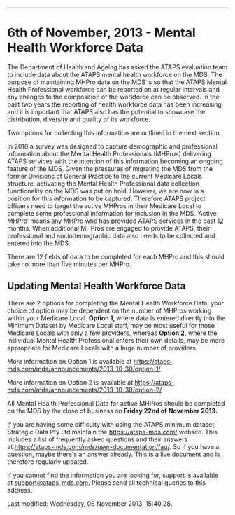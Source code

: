 ---
<h1>6th of November, 2013 - Mental Health Workforce Data</h1>
<p>The Department of Health and Ageing has asked the ATAPS evaluation team to include data about the ATAPS mental health workforce on the MDS. The purpose of maintaining MHPro data on the MDS is so that the ATAPS Mental Health Professional workforce can be reported on at regular intervals and any changes to the composition of the workforce can be observed. In the past two years the reporting of health workforce data has been increasing, and it is important that ATAPS also has the potential to showcase the distribution, diversity and quality of its workforce.</p>
<p>Two options for collecting this information are outlined in the next section.</p>
<p>In 2010 a survey was designed to capture demographic and professional information about the Mental Health Professionals (MHPros) delivering ATAPS services with the intention of this information becoming an ongoing feature of the MDS. Given the pressures of migrating the MDS from the former Divisions of General Practice to the current Medicare Locals structure, activating the Mental Health Professional data collection functionality on the MDS was put on hold. However, we are now in a position for this information to be captured. Therefore ATAPS project officers need to target the active MHPros in their Medicare Local to complete some professional information for inclusion in the MDS. ‘Active MHPro’ means any MHPro who has provided ATAPS services in the past 12 months. When additional MHPros are engaged to provide ATAPS, their professional and sociodemographic data also needs to be collected and entered into the MDS.</p>
<p>There are 12 fields of data to be completed for each MHPro and this should take no more than five minutes per MHPro.</p>
<h2>Updating Mental Health Workforce Data </h2>
<p>There are 2 options for completing the Mental Health Workforce Data; your choice of option may be dependent on the number of MHPros working within your Medicare Local. <strong>Option 1, </strong>where data is entered directly into the Minimum Dataset by Medicare Local staff, may be most useful for those Medicare Locals with only a few providers, whereas <strong>Option 2,</strong> where the individual Mental Health Professional enters their own details, may be more appropriate for Medicare Locals with a large number of providers. </p>
<p>More information on Option 1 is available at <a href="option-1/index.html">https://ataps-mds.com/mds/announcements/2013-10-30/option-1/</a></p>
<p>More information on Option 2 is available at <a href="option-2/index.html">https://ataps-mds.com/mds/announcements/2013-10-30/option-2/</a></p>
<p>All Mental Health Professional Data for active MHPros should be completed on the MDS by the close of business on <strong>Friday 22</strong><strong>nd</strong><strong> of November 2013.</strong> </p>
<p>If you are having some difficulty with using the ATAPS minimum dataset, Strategic Data Pty Ltd maintain the <a href="../../../index.html">https://ataps-mds.com/</a> website. This includes a list of frequently asked questions and their answers at <a href="../../user-documentation/faq/index.html">https://ataps-mds.com/mds/user-documentation/faq/</a>. So if you have a question, maybe there's an answer already. This is a live document and is therefore regularly updated. </p>
<p>If you cannot find the information you are looking for, support is available at <a href="mailto:support@ataps-mds.com.">support@ataps-mds.com.</a> Please send all technical queries to this address. </p>    <div id='last-modified'>
      Last modified: Wednesday, 06 November 2013, 15:40:28.
